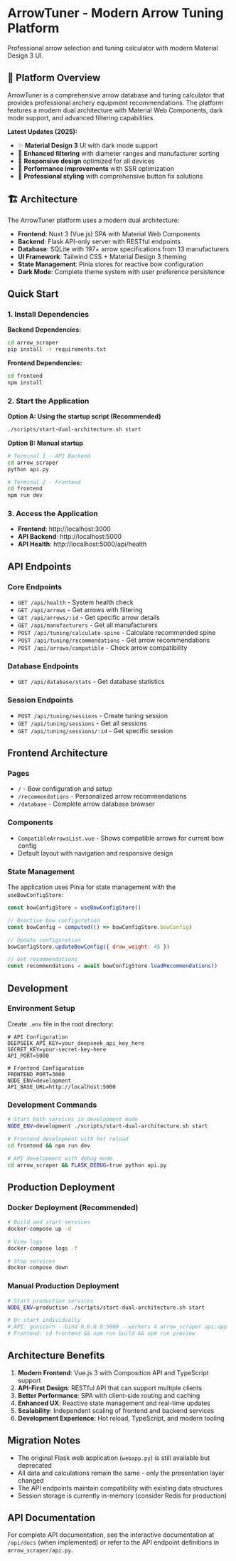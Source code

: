 # ArrowTuner - Modern Arrow Tuning Platform

Professional arrow selection and tuning calculator with modern Material Design 3 UI.

## 🎯 Platform Overview

ArrowTuner is a comprehensive arrow database and tuning calculator that provides professional archery equipment recommendations. The platform features a modern dual architecture with Material Web Components, dark mode support, and advanced filtering capabilities.

**Latest Updates (2025):**
- ✨ **Material Design 3** UI with dark mode support
- 🔧 **Enhanced filtering** with diameter ranges and manufacturer sorting
- 📱 **Responsive design** optimized for all devices
- 🚀 **Performance improvements** with SSR optimization
- 🎨 **Professional styling** with comprehensive button fix solutions

## 🏗️ Architecture

The ArrowTuner platform uses a modern dual architecture:

- **Frontend**: Nuxt 3 (Vue.js) SPA with Material Web Components
- **Backend**: Flask API-only server with RESTful endpoints  
- **Database**: SQLite with 197+ arrow specifications from 13 manufacturers
- **UI Framework**: Tailwind CSS + Material Design 3 theming
- **State Management**: Pinia stores for reactive bow configuration
- **Dark Mode**: Complete theme system with user preference persistence

## Quick Start

### 1. Install Dependencies

**Backend Dependencies:**
```bash
cd arrow_scraper
pip install -r requirements.txt
```

**Frontend Dependencies:**
```bash
cd frontend
npm install
```

### 2. Start the Application

**Option A: Using the startup script (Recommended)**
```bash
./scripts/start-dual-architecture.sh start
```

**Option B: Manual startup**
```bash
# Terminal 1 - API Backend
cd arrow_scraper
python api.py

# Terminal 2 - Frontend
cd frontend
npm run dev
```

### 3. Access the Application

- **Frontend**: http://localhost:3000
- **API Backend**: http://localhost:5000
- **API Health**: http://localhost:5000/api/health

## API Endpoints

### Core Endpoints

- `GET /api/health` - System health check
- `GET /api/arrows` - Get arrows with filtering
- `GET /api/arrows/:id` - Get specific arrow details
- `GET /api/manufacturers` - Get all manufacturers
- `POST /api/tuning/calculate-spine` - Calculate recommended spine
- `POST /api/tuning/recommendations` - Get arrow recommendations
- `POST /api/arrows/compatible` - Check arrow compatibility

### Database Endpoints

- `GET /api/database/stats` - Get database statistics

### Session Endpoints

- `POST /api/tuning/sessions` - Create tuning session
- `GET /api/tuning/sessions` - Get all sessions
- `GET /api/tuning/sessions/:id` - Get specific session

## Frontend Architecture

### Pages
- `/` - Bow configuration and setup
- `/recommendations` - Personalized arrow recommendations
- `/database` - Complete arrow database browser

### Components
- `CompatibleArrowsList.vue` - Shows compatible arrows for current bow config
- Default layout with navigation and responsive design

### State Management
The application uses Pinia for state management with the `useBowConfigStore`:

```javascript
const bowConfigStore = useBowConfigStore()

// Reactive bow configuration
const bowConfig = computed(() => bowConfigStore.bowConfig)

// Update configuration
bowConfigStore.updateBowConfig({ draw_weight: 45 })

// Get recommendations
const recommendations = await bowConfigStore.loadRecommendations()
```

## Development

### Environment Setup

Create `.env` file in the root directory:
```env
# API Configuration
DEEPSEEK_API_KEY=your_deepseek_api_key_here
SECRET_KEY=your-secret-key-here
API_PORT=5000

# Frontend Configuration
FRONTEND_PORT=3000
NODE_ENV=development
API_BASE_URL=http://localhost:5000
```

### Development Commands

```bash
# Start both services in development mode
NODE_ENV=development ./scripts/start-dual-architecture.sh start

# Frontend development with hot reload
cd frontend && npm run dev

# API development with debug mode
cd arrow_scraper && FLASK_DEBUG=true python api.py
```

## Production Deployment

### Docker Deployment (Recommended)

```bash
# Build and start services
docker-compose up -d

# View logs
docker-compose logs -f

# Stop services
docker-compose down
```

### Manual Production Deployment

```bash
# Start production services
NODE_ENV=production ./scripts/start-dual-architecture.sh start

# Or start individually
# API: gunicorn --bind 0.0.0.0:5000 --workers 4 arrow_scraper.api:app
# Frontend: cd frontend && npm run build && npm run preview
```

## Architecture Benefits

1. **Modern Frontend**: Vue.js 3 with Composition API and TypeScript support
2. **API-First Design**: RESTful API that can support multiple clients
3. **Better Performance**: SPA with client-side routing and caching
4. **Enhanced UX**: Reactive state management and real-time updates
5. **Scalability**: Independent scaling of frontend and backend services
6. **Development Experience**: Hot reload, TypeScript, and modern tooling

## Migration Notes

- The original Flask web application (`webapp.py`) is still available but deprecated
- All data and calculations remain the same - only the presentation layer changed
- The API endpoints maintain compatibility with existing data structures
- Session storage is currently in-memory (consider Redis for production)

## API Documentation

For complete API documentation, see the interactive documentation at `/api/docs` (when implemented) or refer to the API endpoint definitions in `arrow_scraper/api.py`.